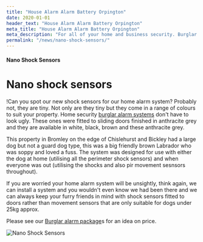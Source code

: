 ```yaml
---
title: "House Alarm Alarm Battery Orpington"
date: 2020-01-01
header_text: "House Alarm Alarm Battery Orpington"
meta_title: "House Alarm Alarm Battery Orpington"
meta_description: "For all of your home and business security. Burglar Alarm Servicing, Burglar Alarm Installation, Alarm Battery and CCTV in Orpington. Call 020 8302 4065"
permalink: "/news/nano-shock-sensors/"
---
```


#### Nano Shock Sensors

# Nano shock sensors

!Can you spot our new shock sensors for our home alarm system? Probably not, they are tiny. Not only are they tiny but they come in a range of colours to suit your property. Home security [burglar alarm systems](/categories/burglar-alarms.php) don\'t have to look ugly. These ones were fitted to sliding doors finished in anthracite grey and they are available in white, black, brown and these anthracite grey.

This property in Bromley on the edge of Chislehurst and Bickley had a large dog but not a guard dog type, this was a big friendly brown Labrador who was soppy and loved a fuss. The system was designed for use with either the dog at home (utilising all the perimeter shock sensors) and when everyone was out (utilising the shocks and also pir movement sesnsors throughout).

If you are worried your home alarm system will be unsightly, think again, we can install a system and you wouldn\'t even know we had been there and we can always keep your furry friends in mind with shock sensors fitted to doors rather than movement sensors that are only suitable for dogs under 25kg approx.

Please see our [Burglar alarm package](/categories/burglar-alarms.php)s for an idea on price.

![Nano Shock Sensors](https://res.cloudinary.com/kbs/image/upload/ipzxmseakzl8d4o1ll27.jpg)